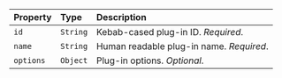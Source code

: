 | Property | Type | Description |
| :------- | :--- | :---------- |
| `id` | `String` | Kebab-cased plug-in ID. _Required_. |
| `name` | `String` | Human readable plug-in name. _Required_. |
| `options` | `Object` | Plug-in options. _Optional_. |
